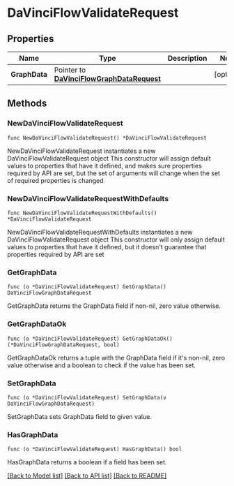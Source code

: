 # DaVinciFlowValidateRequest

## Properties

Name | Type | Description | Notes
------------ | ------------- | ------------- | -------------
**GraphData** | Pointer to [**DaVinciFlowGraphDataRequest**](DaVinciFlowGraphDataRequest.md) |  | [optional] 

## Methods

### NewDaVinciFlowValidateRequest

`func NewDaVinciFlowValidateRequest() *DaVinciFlowValidateRequest`

NewDaVinciFlowValidateRequest instantiates a new DaVinciFlowValidateRequest object
This constructor will assign default values to properties that have it defined,
and makes sure properties required by API are set, but the set of arguments
will change when the set of required properties is changed

### NewDaVinciFlowValidateRequestWithDefaults

`func NewDaVinciFlowValidateRequestWithDefaults() *DaVinciFlowValidateRequest`

NewDaVinciFlowValidateRequestWithDefaults instantiates a new DaVinciFlowValidateRequest object
This constructor will only assign default values to properties that have it defined,
but it doesn't guarantee that properties required by API are set

### GetGraphData

`func (o *DaVinciFlowValidateRequest) GetGraphData() DaVinciFlowGraphDataRequest`

GetGraphData returns the GraphData field if non-nil, zero value otherwise.

### GetGraphDataOk

`func (o *DaVinciFlowValidateRequest) GetGraphDataOk() (*DaVinciFlowGraphDataRequest, bool)`

GetGraphDataOk returns a tuple with the GraphData field if it's non-nil, zero value otherwise
and a boolean to check if the value has been set.

### SetGraphData

`func (o *DaVinciFlowValidateRequest) SetGraphData(v DaVinciFlowGraphDataRequest)`

SetGraphData sets GraphData field to given value.

### HasGraphData

`func (o *DaVinciFlowValidateRequest) HasGraphData() bool`

HasGraphData returns a boolean if a field has been set.


[[Back to Model list]](../README.md#documentation-for-models) [[Back to API list]](../README.md#documentation-for-api-endpoints) [[Back to README]](../README.md)


